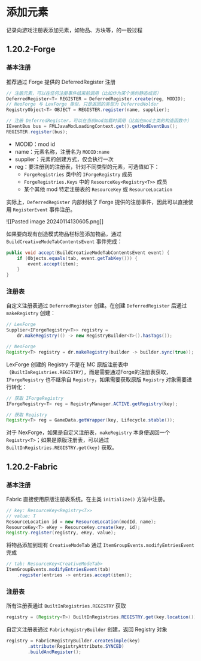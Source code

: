 # 添加元素

记录向游戏注册表添加元素，如物品、方块等，的一般过程
## 1.20.2-Forge
### 基本注册

推荐通过 Forge 提供的 DeferredRegister 注册

```java
// 注册元素，可以在任何注册事件结束前调用（比如作为某个类的静态成员）
DeferredRegister<T> REGISTER = DeferredRegister.create(reg, MODID);
// NeoForge 与 LexForge 类似，只是返回的类型为 DeferredHolder
RegistryObject<T> OBJECT = REGISTER.register(name, supplier);

// 注册 DeferredRegister，可以在当前mod加载时调用（比如在mod主类的构造函数中）
IEventBus bus = FMLJavaModLoadingContext.get().getModEventBus();
REGISTER.register(bus);
```

- MODID：mod id
- name：元素名称，注册名为 `MODID:name`
- supplier：元素的创建方式，仅会执行一次
- reg：要注册到的注册表，针对不同类型的元素，可选值如下：
	- `ForgeRegistries` 类中的 `IForgeRegistry` 成员
	- `ForgeRegistries.Keys` 中的 `ResourceKey<Registry<T>>` 成员
	- 某个其他 mod 特定注册表的 `ResourceKey` 或 `ResourceLocation`

实际上，`DeferredRegister` 内部封装了 Forge 提供的注册事件，因此可以直接使用 `RegisterEvent` 事件注册。

![[Pasted image 20240114130605.png]]

如果要向现有创造模式物品栏标签添加物品，通过 `BuildCreativeModeTabContentsEvent` 事件完成：

```java
public void accept(BuildCreativeModeTabContentsEvent event) {
    if (Objects.equals(tab, event.getTabKey())) {
        event.accept(item);
    }
}
```
### 注册表

自定义注册表通过 `DeferredRegister` 创建。在创建 `DeferredRegister` 后通过 `makeRegistry` 创建：

```java
// LexForge
Supplier<IForgeRegistry<T>> registry = 
    dr.makeRegistry(() -> new RegistryBuilder<T>().hasTags());

// NeoForge
Registry<T> registry = dr.makeRegistry(builder -> builder.sync(true));
```

LexForge 创建的 Registry 不是在 MC 原版注册表中（`BuiltInRegistries.REGISTRY`），而是需要通过Forge的注册表获取，`IForgeRegistry` 也不继承自 `Registry`，如果需要获取原版 `Registry` 对象需要进行转化：

```java
// 获取 IForgeRegistry
IForgeRegistry<T> reg = RegistryManager.ACTIVE.getRegistry(key);

// 获取 Registry
Registry<T> reg = GameData.getWrapper(key, Lifecycle.stable());
```

对于 NexForge，如果是自定义注册表，`makeRegistry` 本身便返回一个 `Registry<T>`；如果是原版注册表，可以通过 `BuiltInRegistries.REGISTRY.get(key)` 获取。
## 1.20.2-Fabric
### 基本注册

Fabric 直接使用原版注册表系统。在主类 `initialize()` 方法中注册。

```java
// key: ResourceKey<Registry<T>>
// value: T
ResourceLocation id = new ResourceLocation(modId, name);
ResourceKey<T> eKey = ResourceKey.create(key, id);
Registry.register(registry, eKey, value);
```

将物品添加到现有 `CreativeModeTab` 通过 `ItemGroupEvents.modifyEntriesEvent` 完成

```java
// tab: ResourceKey<CreativeModeTab>
ItemGroupEvents.modifyEntriesEvent(tab)
    .register(entries -> entries.accept(item));
```
### 注册表

所有注册表通过 `BuiltInRegistries.REGISTRY` 获取

```java
registry = (Registry<T>) BuiltInRegistries.REGISTRY.get(key.location());
```

自定义注册表通过 `FabricRegistryBuilder` 创建，返回 Registry 对象

```java
registry = FabricRegistryBuilder.createSimple(key)
        .attribute(RegistryAttribute.SYNCED)
        .buildAndRegister();
```
